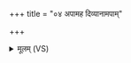 +++
title = "०४ अपामह दिव्यानामपाम्"

+++
<details><summary>मूलम् (VS)</summary>

अ॒पामह॑ दि॒व्या᳡ना॑म॒पां स्रो॑त॒स्या᳡नाम्। अ॒पामह॑ प्र॒णेज॒नेऽश्वा॑ भवथ वा॒जिनः॑ ॥
</details>